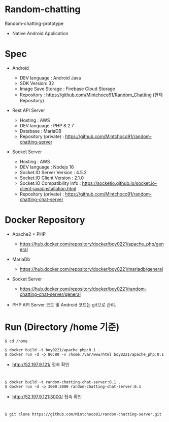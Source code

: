# Random-chatting
Random-chatting-prototype
- Native Android Application


# Spec

 - Android
 
   - DEV language : Android Java
   - SDK Version: 32
   - Image Save Storage : Firebase Cloud Storage
   - Repository : https://github.com/Mintchoco91/Random_Chatting (현재 Repository)

 - Rest API Server
 
   - Hosting : AWS
   - DEV language : PHP 8.2.7
   - Database : MariaDB
   - Repository (private) : https://github.com/Mintchoco91/random-chatting-server

 - Socket Server 
 
   - Hosting : AWS
   - DEV language : Nodejs 16
   - Socket.IO Server Version : 4.5.2
   - Socket.IO Client Version : 2.1.0
   - Socket.IO Compatibility Info : https://socketio.github.io/socket.io-client-java/installation.html
   - Repository (private) : https://github.com/Mintchoco91/random-chatting-chat-server

# Docker Repository

- Apache2 + PHP 
  - https://hub.docker.com/repository/docker/boy0221/apache_php/general
  
- MariaDb
  - https://hub.docker.com/repository/docker/boy0221/mariadb/general
  
- Socket Server 
  - https://hub.docker.com/repository/docker/boy0221/random-chatting-chat-server/general
 
- PHP API Server 코드 및 Android 코드는 git으로 관리. 


# Run (Directory /home 기준)

    $ cd /home

    $ docker build -t boy0221/apache_php:0.1 .
    $ docker run -d -p 80:80 -v /home:/var/www/html boy0221/apache_php:0.1

* http://52.197.9.121/ 접속 확인
#
    $ docker build -t random-chatting-chat-server:0.1 .
    $ docker run -d -p 3000:3000 random-chatting-chat-server:0.1
* http://52.197.9.121:3000/ 접속 확인

#
    $ git clone https://github.com/Mintchoco91/random-chatting-server.git

